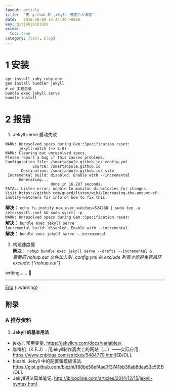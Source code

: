 ```yaml
---
layout: article
title:  "用 github 和 jekyll 搭建个人博客"
date:   2018-10-09 14:44:40 +0800
key: gitjek20181009
aside:
  toc: true
category: [tool, blog]
---
```

<span id='head'></span>

<!--more-->


# 1 安装
```
apt install ruby ruby-dev
gem install bundler jekyll
# cd 工程目录
bundle exec jekyll serve
bundle install
```


# 2 报错
1. Jekyll serve 启动失败  

<!--more-->

```
WARN: Unresolved specs during Gem::Specification.reset:
      jekyll-watch (~> 2.0)
WARN: Clearing out unresolved specs.
Please report a bug if this causes problems.
Configuration file: /smartadpole.github.io/_config.yml
            Source: /smartadpole.github.io
       Destination: /smartadpole.github.io/_site
 Incremental build: disabled. Enable with --incremental
      Generating...
                    done in 16.287 seconds.
FATAL: Listen error: unable to monitor directories for changes.
Visit https://github.com/guard/listen/wiki/Increasing-the-amount-of-inotify-watchers for info on how to fix this.
```
**解决**：  `echo fs.inotify.max_user_watches=524288 | sudo tee -a /etc/sysctl.conf && sudo sysctl -p`   
`WARN: Unresolved specs during Gem::Specification.reset:`   
**解决**：  `bundle exec jekyll serve`     
`Incremental build: disabled. Enable with --incremental`     
**解决**：  `bundle exec jekyll serve --incremental`      

1. 构建速度慢   
**解决**：  `nohup bundle exec jekyll serve --drafts --incremental &`      
*需要把 nohup.out 文件加入到 _config.yml 的 exclude 列表才能避免死循环 exclude: ["nohup.out"]*        


writing…… :ghost:



-------------------  
[End](#head)
{:.warning}  



## 附录
### A  推荐资料
1. **Jekyll 的基本用法**  
- jekyll. 常用变量. <https://jekyllcn.com/docs/variables/>.  
-  咖啡机（K.F.J）. 用jekyll制作高大上的网站（二）——实际应用. <https://www.cnblogs.com/strick/p/5484779.html>[EB/OL].    
- biezhi. Jekyll 中的配置和模板语法. <https://gist.github.com/biezhi/f88be58ef4ae0f3741bb36ab8daa53c5>[EB/OL].  
- Jekyll语法简单笔记. <http://ibloodline.com/articles/2014/12/15/jekyll-syntax.html>.  
